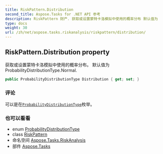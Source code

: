 ```yaml
---
title: RiskPattern.Distribution
second_title: Aspose.Tasks for .NET API 参考
description: RiskPattern 财产. 获取或设置蒙特卡洛模拟中使用的概率分布 默认值为 ProbabilityDistributionType.Normal.
type: docs
weight: 30
url: /zh/net/aspose.tasks.riskanalysis/riskpattern/distribution/
---
```

## RiskPattern.Distribution property

获取或设置蒙特卡洛模拟中使用的概率分布。 默认值为 ProbabilityDistributionType.Normal.

```csharp
public ProbabilityDistributionType Distribution { get; set; }
```

### 评论

可以是在[`ProbabilityDistributionType`](../../probabilitydistributiontype/)枚举。

### 也可以看看

* enum [ProbabilityDistributionType](../../probabilitydistributiontype/)
* class [RiskPattern](../)
* 命名空间 [Aspose.Tasks.RiskAnalysis](../../riskpattern/)
* 部件 [Aspose.Tasks](../../../)


